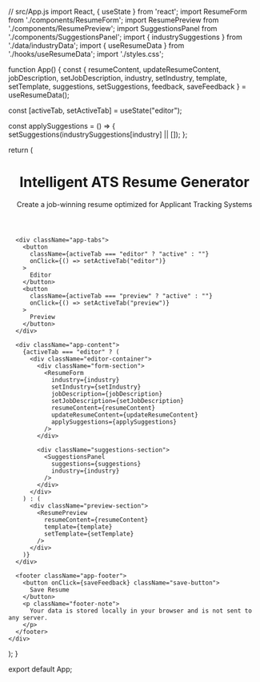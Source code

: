 // src/App.js
import React, { useState } from 'react';
import ResumeForm from './components/ResumeForm';
import ResumePreview from './components/ResumePreview';
import SuggestionsPanel from './components/SuggestionsPanel';
import { industrySuggestions } from './data/industryData';
import { useResumeData } from './hooks/useResumeData';
import './styles.css';

function App() {
  const {
    resumeContent,
    updateResumeContent,
    jobDescription,
    setJobDescription,
    industry,
    setIndustry,
    template,
    setTemplate,
    suggestions,
    setSuggestions,
    feedback,
    saveFeedback
  } = useResumeData();

  const [activeTab, setActiveTab] = useState("editor");

  const applySuggestions = () => {
    setSuggestions(industrySuggestions[industry] || []);
  };

  return (
    <div className="resume-generator-app">
      <header className="app-header">
        <h1>Intelligent ATS Resume Generator</h1>
        <p>Create a job-winning resume optimized for Applicant Tracking Systems</p>
      </header>

      <div className="app-tabs">
        <button 
          className={activeTab === "editor" ? "active" : ""}
          onClick={() => setActiveTab("editor")}
        >
          Editor
        </button>
        <button 
          className={activeTab === "preview" ? "active" : ""}
          onClick={() => setActiveTab("preview")}
        >
          Preview
        </button>
      </div>

      <div className="app-content">
        {activeTab === "editor" ? (
          <div className="editor-container">
            <div className="form-section">
              <ResumeForm
                industry={industry}
                setIndustry={setIndustry}
                jobDescription={jobDescription}
                setJobDescription={setJobDescription}
                resumeContent={resumeContent}
                updateResumeContent={updateResumeContent}
                applySuggestions={applySuggestions}
              />
            </div>
            
            <div className="suggestions-section">
              <SuggestionsPanel 
                suggestions={suggestions}
                industry={industry}
              />
            </div>
          </div>
        ) : (
          <div className="preview-section">
            <ResumePreview 
              resumeContent={resumeContent}
              template={template}
              setTemplate={setTemplate}
            />
          </div>
        )}
      </div>

      <footer className="app-footer">
        <button onClick={saveFeedback} className="save-button">
          Save Resume
        </button>
        <p className="footer-note">
          Your data is stored locally in your browser and is not sent to any server.
        </p>
      </footer>
    </div>
  );
}

export default App;
